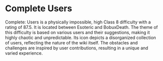 # Complete Users

Complete: Users is a physically impossible, high Class 8 difficulty with a rating of 87.5. It is located between Esoteric and BobuxDeath. The theme of this difficulty is based on various users and their suggestions, making it highly chaotic and unpredictable. Its icon depicts a disorganized collection of users, reflecting the nature of the wiki itself. The obstacles and challenges are inspired by user contributions, resulting in a unique and varied experience.
